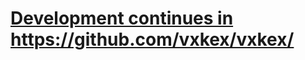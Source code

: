 <h1><a href="https://github.com/vxkex/vxkex/">Development continues in https://github.com/vxkex/vxkex/</a></h1>
